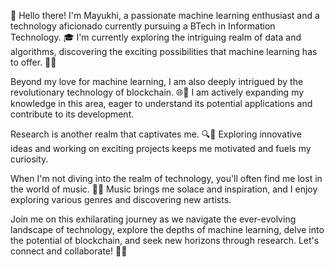 👋 Hello there! I'm Mayukhi, a passionate machine learning enthusiast and a technology aficionado currently pursuing a BTech in Information Technology. 🎓 I'm currently exploring the intriguing realm of data and algorithms, discovering the exciting possibilities that machine learning has to offer. 🤖💡

Beyond my love for machine learning, I am also deeply intrigued by the revolutionary technology of blockchain. 🌐💎 I am actively expanding my knowledge in this area, eager to understand its potential applications and contribute to its development.

Research is another realm that captivates me. 🔍🔬 Exploring innovative ideas and working on exciting projects keeps me motivated and fuels my curiosity.

When I'm not diving into the realm of technology, you'll often find me lost in the world of music. 🎵🎶 Music brings me solace and inspiration, and I enjoy exploring various genres and discovering new artists.

Join me on this exhilarating journey as we navigate the ever-evolving landscape of technology, explore the depths of machine learning, delve into the potential of blockchain, and seek new horizons through research. Let's connect and collaborate! 🚀🌟

<!--
**mayukhi-paul/mayukhi-paul** is a ✨ _special_ ✨ repository because its `README.md` (this file) appears on your GitHub profile.

Here are some ideas to get you started:

- 🔭 I’m currently working on ...
- 🌱 I’m currently learning ...
- 👯 I’m looking to collaborate on ...
- 🤔 I’m looking for help with ...
- 💬 Ask me about ...
- 📫 How to reach me: ...
- 😄 Pronouns: ...
- ⚡ Fun fact: ...
-->
